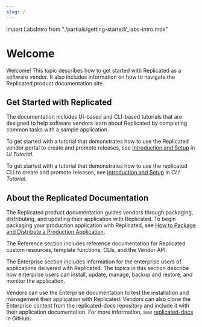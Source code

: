 ```yaml
---
slug: /
---
```

import LabsIntro from "./partials/getting-started/_labs-intro.mdx"

# Welcome

Welcome! This topic describes how to get started with Replicated as a software vendor. It also includes information on how to navigate the Replicated product documentation site.

## Get Started with Replicated

The documentation includes UI-based and CLI-based tutorials that are designed to help software vendors learn about Replicated by completing common tasks with a sample application.

To get started with a tutorial that demonstrates how to use the Replicated vendor portal to create and promote releases, see [Introduction and Setup](/vendor/tutorial-ui-setup) in _UI Tutorial_.

To get started with a tutorial that demonstrates how to use the replicated CLI to create and promote releases, see [Introduction and Setup](/vendor/tutorial-ui-setup) in _CLI Tutorial_.

## About the Replicated Documentation

The Replicated product documentation guides vendors through packaging, distributing, and updating their application with Replicated. To begin packaging your production application with Replicated, see [How to Package and Distribute a Production Application](vendor/distributing-workflow).

The Reference section includes reference documentation for Replicated custom resources, template functions, CLIs, and the Vendor API.

The Enterprise section includes information for the enterprise users of applications delivered with Replicated. The topics in this section describe how enterprise users can install, update, manage, backup and restore, and monitor the application.

Vendors can use the Enterprise documentation to test the installation and management their application with Replicated. Vendors can also clone the Enterprise content from the replicated-docs repository and include it with their application documentation. For more information, see [replicated-docs](https://github.com/replicatedhq/replicated-docs) in GitHub.


